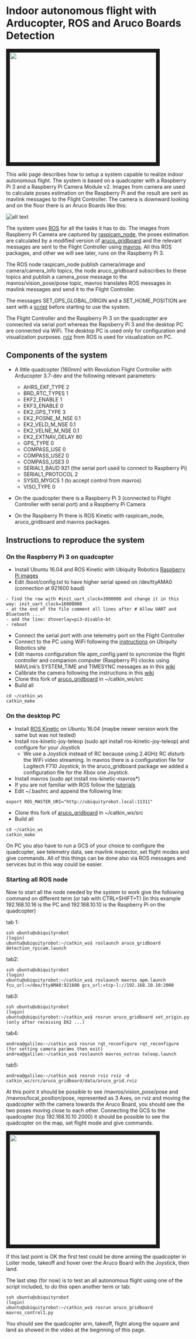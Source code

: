 # Indoor autonomous flight with Arducopter, ROS and Aruco Boards Detection

<a href="http://www.youtube.com/watch?feature=player_embedded&v=dYhvNhqobVg" target="_blank"><img src="http://img.youtube.com/vi/dYhvNhqobVg/0.jpg" 
alt="" width="400" height="300" border="10" /></a>

This wiki page describes how to setup a system capable to realize indoor autonomous flight.
The system is based on a quadcopter with a Raspberry Pi 3 and a Raspberry Pi Camera Module v2. Images from camera are used to calculate poses estimation on the Raspberry Pi and the result are sent as mavlink messages to the Flight Controller.
The camera is downward looking and on the floor there is an Aruco Boards like this:

![alt text](https://discuss.ardupilot.org/uploads/default/original/3X/9/2/925b791aa83d644afaa14cf1c103b32a0875a72e.png "")

The system uses [ROS](http://www.ros.org/) for all the tasks it has to do. The images from Raspberry Pi Camera are captured by [raspicam_node](https://github.com/UbiquityRobotics/raspicam_node), the poses estimation are calculated by a modified version of [aruco_gridboard](https://github.com/anbello/aruco_gridboard) and the relevant messages are sent to the Flight Controller using [mavros](http://wiki.ros.org/mavros). All this ROS packages, and other we will see later, runs on the Raspberry Pi 3.

The ROS node raspicam_node publish camera/image and camera/camera_info topics, the node aruco_gridboard subscribes to these topics and publish a camera_pose message to the mavros/vision_pose/pose topic, mavros translates ROS messages in mavlink messages and send it to the Flight Controller.

The messages SET_GPS_GLOBAL_ORIGIN and a SET_HOME_POSITION are sent with a [script](https://github.com/anbello/aruco_gridboard/blob/master/script/set_origin.py) before starting to use the system. 

The Flight Controller and the Raspberry Pi 3 on the quadcopter are connected via serial port whereas the Rapsberry Pi 3 and the desktop PC are connected via WiFi. The desktop PC is used only for configuration and visualization purposes. [rviz](http://wiki.ros.org/rviz) from ROS is used for visualization on PC.

## Components of the system

- A little quadcopter (160mm) with Revolution Flight Controller with Arducopter 3.7-dev and the following relevant parameters:
  - AHRS_EKF_TYPE 2
  - BRD_RTC_TYPES 1
  - EKF2_ENABLE 1
  - EKF3_ENABLE 0
  - EK2_GPS_TYPE 3
  - EK2_POSNE_M_NSE 0.1
  - EK2_VELD_M_NSE 0.1
  - EK2_VELNE_M_NSE 0.1
  - EK2_EXTNAV_DELAY 80
  - GPS_TYPE 0
  - COMPASS_USE 0
  - COMPASS_USE2 0
  - COMPASS_USE3 0
  - SERIAL1_BAUD 921   (the serial port used to connect to Raspberry Pi)
  - SERIAL1_PROTOCOL 2
  - SYSID_MYGCS 1   (to accept control from mavros)
  - VISO_TYPE 0
	
- On the quadcopter there is a Raspberry Pi 3 (connected to Flight Controller with serial port) and a Raspberry Pi Camera
- On the Raspberry Pi there is ROS Kinetic with raspicam_node, aruco_gridboard and mavros packages.

## Instructions to reproduce the system

### On the Raspberry Pi 3 on quadcopter
- Install Ubuntu 16.04 and ROS Kinetic with Ubiquity Robotics [Raspberry Pi images](https://downloads.ubiquityrobotics.com/pi.html)
- Edit /boot/config.txt to have higher serial speed on /dev/ttyAMA0 (connection at 921600 baud)
```
- find the row with #init_uart_clock=3000000 and change it in this way: init_uart_clock=16000000
- at the end of the file comment all lines after # Allow UART and Bluetooth ...
- add the line: dtoverlay=pi3-disable-bt
- reboot
```
- Connect the serial port with one telemetry port on the Flight Controller
- Connect to the PC using WiFi following the [instructions](https://learn.ubiquityrobotics.com/connect_network) on Ubiquity Robotics site
- Edit mavros configuration file apm_config.yaml to syncronize the flight controller and companion computer (Raspberry Pi) clocks using MAVLink’s SYSTEM_TIME and TIMESYNC messages as in this [wiki](http://ardupilot.org/dev/docs/ros-timesync.html)
- Calibrate the camera following the instructions in this [wiki](http://wiki.ros.org/camera_calibration/Tutorials/MonocularCalibration)
- Clone this fork of [aruco_gridboard](https://github.com/anbello/aruco_gridboard) in ~/catkin_ws/src
- Build all
```
cd ~/catkin_ws
catkin_make
```

### On the desktop PC
- Install [ROS Kinetic](http://wiki.ros.org/kinetic/Installation/Ubuntu) on Ubuntu 16.04 (maybe newer version work the same but was not tested)
- Install ros-kinetic-joy-teleop (sudo apt install ros-kinetic-joy-teleop) and configure for your Joystick
  - We use a Joystick instead of RC because using 2.4GHz RC disturb the WiFi video streaming. In mavros there is a configuration file for Logitech F710 Joystick, In the aruco_gridboard package we added a configuration file for the Xbox one Joystick.
- Install mavros (sudo apt install ros-kinetic-mavros*)
- If you are not familiar with ROS follow the [tutorials](http://wiki.ros.org/ROS/Tutorials)
- Edit ~/.bashrc and append the following line:
```
export ROS_MASTER_URI="http://ubiquityrobot.local:11311"
```
- Clone this fork of [aruco_gridboard](https://github.com/anbello/aruco_gridboard) in ~/catkin_ws/src
- Build all
```
cd ~/catkin_ws
catkin_make
```

On PC you also have to run a GCS of your choice to configure the quadcopter, see telemetry data, see mavlink inspector, set flight modes and give commands. All of this things can be done also via ROS messages and services but in this way could be easier.

### Starting all ROS node
Now to start all the node needed by the system to work give the following command on different term (or tab with CTRL+SHIFT+T)
(in this example 192.168.10.16 is the PC and 192.168.10.10 is the Raspberry Pi on the quadcopter)

tab 1:
```
ssh ubuntu@ubiquityrobot
(login)
ubuntu@ubiquityrobot:~/catkin_ws$ roslaunch aruco_gridboard detection_rpicam.launch
```

tab2:
```
ssh ubuntu@ubiquityrobot
(login)
ubuntu@ubiquityrobot:~/catkin_ws$ roslaunch mavros apm.launch fcu_url:=/dev/ttyAMA0:921600 gcs_url:=tcp-l://192.168.10.10:2000
```

tab3:
```
ssh ubuntu@ubiquityrobot
(login)
ubuntu@ubiquityrobot:~/catkin_ws$ rosrun aruco_gridboard set_origin.py (only after receiving EK2 ...)
```

tab4:
```
andrea@galileo:~/catkin_ws$ rosrun rqt_reconfigure rqt_reconfigure (for setting camera params then exit)
andrea@galileo:~/catkin_ws$ roslaunch mavros_extras teleop.launch
```

tab5:
```
andrea@galileo:~/catkin_ws$ rosrun rviz rviz -d catkin_ws/src/aruco_gridboard/data/aruco_grid.rviz
```

At this point it should be possible to see /mavros/vision_pose/pose and /mavros/local_position/pose, represented as 3 Axes, on rviz and moving the quadcopter with the camera towards the Aruco Board, you should see the two poses moving close to each other. Connecting the GCS to the quadcopter (tcp 192.168.10.10 2000) it should be possible to see the quadcopter on the map, set flight mode and give commands.

<a href="http://www.youtube.com/watch?feature=player_embedded&v=zu6mK_AM5ks" target="_blank"><img src="http://img.youtube.com/vi/zu6mK_AM5ks/0.jpg" 
alt="" width="400" height="300" border="10" /></a>

If this last point is OK the first test could be done arming the quadcopter in Loiter mode, takeoff and hover over the Aruco Board with the Joystick, then land.

The last step (for now) is to test an all autonomous flight using one of the script included, to do this open another term or tab:
```
ssh ubuntu@ubiquityrobot
(login)
ubuntu@ubiquityrobot:~/catkin_ws$ rosrun aruco_gridboard mavros_control1.py 
```
You should see the quadcopter arm, takeoff, flight along the square and land as showed in the video at the beginning of this page.
